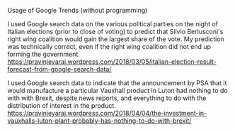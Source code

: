 Usage of Google Trends (without programming)

I used Google search data on the various political parties on the night of Italian elections (prior to close of voting) to predict that Silvio Berlusconi's right wing coalition would gain the largest share of the vote. My prediction was technically correct, even if the right wing coalition did not end up forming the government.  
https://pravinjeyaraj.wordpress.com/2018/03/05/italian-election-result-forecast-from-google-search-data/

I used Google search data to indicate that the announcement by PSA that it would manufacture a particular Vauxhall product in Luton had nothing to do with with Brexit, despite news reports, and everything to do with the distribution of interest in the product. 
https://pravinjeyaraj.wordpress.com/2018/04/04/the-investment-in-vauxhalls-luton-plant-probably-has-nothing-to-do-with-brexit/
